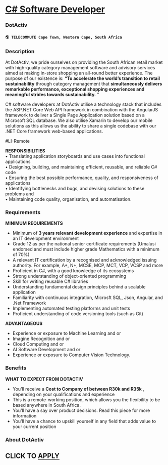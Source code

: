 # [C# Software Developer](https://www.remotewlb.com/apply/c-software-developer-59935)  
### DotActiv  
#### `🌎 TELECOMMUTE Cape Town, Western Cape, South Africa`  

### **Description**

At DotActiv, we pride ourselves on providing the South African retail market with high-quality category management software and advisory services aimed at making in-store shopping an all-round better experience. The purpose of our existence is: **“To accelerate the world’s transition to retail sustainability** through category management that **simultaneously delivers remarkable performance, exceptional shopping experiences and meaningful strides towards sustainability.** ”

  

C# software developers at DotActiv utilise a technology stack that includes the ASP.NET Core Web API framework in combination with the AngularJS framework to deliver a Single Page Application solution based on a Microsoft SQL database. We also utilise Xamarin to develop our mobile solutions as this allows us the ability to share a single codebase with our .NET Core framework web-based applications.

#LI-Remote  
  
**RESPONSIBILITIES**  
• Translating application storyboards and use cases into functional applications  
• Designing, building, and maintaining efficient, reusable, and reliable C# code  
• Ensuring the best possible performance, quality, and responsiveness of applications  
• Identifying bottlenecks and bugs, and devising solutions to these problems and  
• Maintaining code quality, organisation, and automatisation.

###  **Requirements**

 **MINIMUM REQUIREMENTS**

  * Minimum of **3 years relevant development experience** and expertise in an IT development environment
  * Grade 12 as per the national senior certificate requirements (Umalusi endorsed and must include higher grade Mathematics with a minimum of 70%)
  * A relevant IT certification by a recognised and acknowledged issuing authority. For example, A+, N+, MCSE, MCP, MCT, VCP, VCSP and more 
  * Proficient in C#, with a good knowledge of its ecosystems
  * Strong understanding of object-oriented programming
  * Skill for writing reusable C# libraries
  * Understanding fundamental design principles behind a scalable application
  * Familiarity with continuous integration, Microsft SQL, Json, Angular, and .Net Framework
  * Implementing automated testing platforms and unit tests
  * Proficient understanding of code versioning tools (such as Git)

  
**ADVANTAGEOUS**

  * Experience or exposure to Machine Learning and or
  * Imagine Recognition and or 
  * Cloud Computing and or 
  * AI Software Development and or
  * Experience or exposure to Computer Vision Technology.

### **Benefits**

 **WHAT TO EXPECT FROM DOTACTIV**

  * You’ll receive a **Cost to Company of between R30k and R35k** , depending on your qualifications and experience
  * This is a remote-working position, which allows you the flexibility to be based anywhere in South Africa.
  * You’ll have a say over product decisions. Read this piece for more information
  * You’ll have a chance to upskill yourself in any field that adds value to your current position

### **About DotActiv**

  
## CLICK TO [APPLY](https://www.remotewlb.com/apply/c-software-developer-59935)

